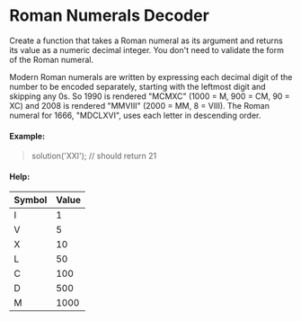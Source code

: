 # Roman Numerals Decoder

Create a function that takes a Roman numeral as its argument and returns its value as a numeric decimal integer. You don't need to validate the form of the Roman numeral.

Modern Roman numerals are written by expressing each decimal digit of the number to be encoded separately, starting with the leftmost digit and skipping any 0s. So 1990 is rendered "MCMXC" (1000 = M, 900 = CM, 90 = XC) and 2008 is rendered "MMVIII" (2000 = MM, 8 = VIII). The Roman numeral for 1666, "MDCLXVI", uses each letter in descending order.

#### Example:

> solution('XXI'); // should return 21

#### Help:

| Symbol  | Value |
| ------- | ----- |
|    I    |  1    |
|    V    |  5    |
|    X    |  10   |
|    L    |  50   |
|    C    |  100  |
|    D    |  500  |
|    M    |  1000 |
